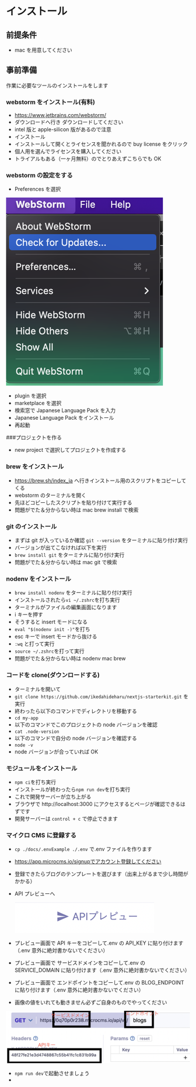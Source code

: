 # インストール

## 前提条件

- mac を用意してください

## 事前準備

作業に必要なツールのインストールをします

### webstorm をインストール(有料)

- https://www.jetbrains.com/webstorm/
- ダウンロードへ行き ダウンロードしてください
- intel 版と apple-silicon 版があるので注意
- インストール
- インストールして開くとライセンスを聞かれるので buy license をクリック
- 個人用を選んでライセンスを購入してください
- トライアルもある（一ヶ月無料）のでとりあえずこちらでも OK

### webstorm の設定をする

- Preferences を選択

![設定](./images/setting1.png '画像タイトル')

- plugin を選択
- marketplace を選択
- 検索窓で Japanese Language Pack を入力
- Japanese Language Pack をインストール
- 再起動

###プロジェクトを作る

- new project で選択してプロジェクトを作成する

### brew をインストール

- https://brew.sh/index_ja へ行きインストール用のスクリプトをコピーしてくる
- webstorm のターミナルを開く
- 先ほどコピーしたスクリプトを貼り付けて実行する
- 問題がでた＆分からない時は mac brew install で検索

### git のインストール

- まずは git が入っているか確認 `git --version` をターミナルに貼り付け実行
- バージョンが出てこなければ以下を実行
- `brew install git` をターミナルに貼り付け実行
- 問題がでた＆分からない時は mac git で検索

### nodenv をインストール

- `brew install nodenv` をターミナルに貼り付け実行
- インストールされたら`vi ~/.zshrc`を打ち実行
- ターミナルがファイルの編集画面になります
- i キーを押す
- そうすると insert モードになる
- `eval "$(nodenv init -)"`を打ち
- esc キーで insert モードから抜ける
- `:wq` と打って実行
- `source ~/.zshrc`を打って実行
- 問題がでた＆分からない時は nodenv mac brew

### コードを clone(ダウンロードする)

- ターミナルを開いて
- `git clone https://github.com/ikedahideharu/nextjs-starterkit.git` を実行
- 終わったら以下のコマンドでディレクトリを移動する
- `cd my-app`
- 以下のコマンドでこのプロジェクトの node バージョンを確認
- `cat .node-version`
- 以下のコマンドで自分の node バージョンを確認する
- `node -v`
- node バージョンが合っていれば OK

### モジュールをインストール

- `npm ci`を打ち実行
- インストールが終わったら`npm run dev`を打ち実行
- これで開発サーバーが立ち上がる
- ブラウザで http://localhost:3000 にアクセスするとページが確認できるはずです
- 開発サーバーは `control + c` で停止できます

### マイクロ CMS に登録する

- `cp ./docs/.envExample ./.env` で.env ファイルを作ります
- https://app.microcms.io/signupでアカウント登録してください
- 登録できたらブログのテンプレートを選びます（出来上がるまで少し時間がかかる）
- API プレビューへ

  ![設定](./images/setting2.png '画像タイトル')

- プレビュー画面で API キーをコピーして.env の API_KEY に貼り付けます（.env 意外に絶対書かないでください）
- プレビュー画面で サービスドメインをコピーして.env の SERVICE_DOMAIN に貼り付けます（.env 意外に絶対書かないでください）
- プレビュー画面で エンドポイントをコピーして.env の BLOG_ENDPOINT に貼り付けます（.env 意外に絶対書かないでください）
- 画像の値をいれても動きません必ずご自身のものでやってください

![設定](./images/setting3.png '画像タイトル')

- `npm run dev`で起動させましょう
- 
